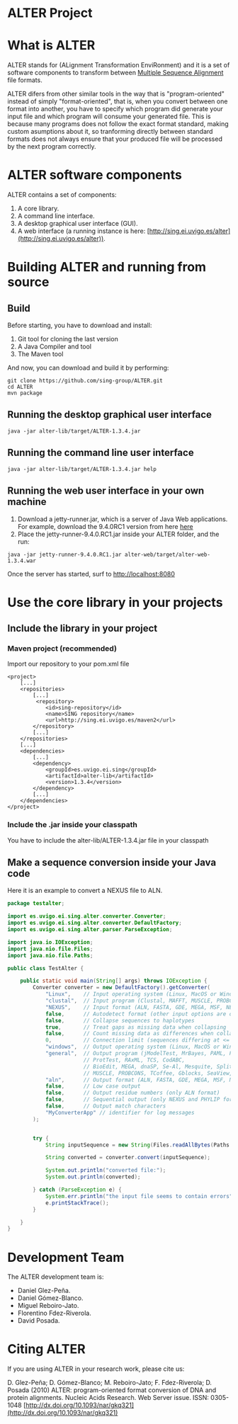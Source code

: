 ALTER Project
=============

# What is ALTER
ALTER stands for (ALignment Transformation EnviRonment) and it is a set of software components to transform between [Multiple Sequence Alignment](http://en.wikipedia.org/wiki/Multiple_sequence_alignment) file formats.

ALTER difers from other similar tools in the way that is "program-oriented" instead of simply "format-oriented", that is, when you convert between one format into another, you have to specify which program did generate your input file and which program will consume your generated file. This is because many programs does not follow the exact format standard, making custom asumptions about it, so tranforming directly between standard formats does not always ensure that your produced file will be processed by the next program correctly.

# ALTER software components
ALTER contains a set of components:

1. A core library.
2. A command line interface.
3. A desktop graphical user interface (GUI).
4. A web interface (a running instance is here: [http://sing.ei.uvigo.es/alter](http://sing.ei.uvigo.es/alter)).

# Building ALTER and running from source

## Build
Before starting, you have to download and install:
1. Git tool for cloning the last version
2. A Java Compiler and tool
3. The Maven tool

And now, you can download and build it by performing:

```
git clone https://github.com/sing-group/ALTER.git
cd ALTER
mvn package
```

## Running the desktop graphical user interface
```
java -jar alter-lib/target/ALTER-1.3.4.jar
```

## Running the command line user interface
```
java -jar alter-lib/target/ALTER-1.3.4.jar help

```

## Running the web user interface in your own machine
1. Download a jetty-runner.jar, which is a server of Java Web applications. For example, download the 9.4.0RC1 version from here [here](http://central.maven.org/maven2/org/eclipse/jetty/jetty-runner/9.4.0.RC1/jetty-runner-9.4.0.RC1.jar)
2. Place the jetty-runner-9.4.0.RC1.jar inside your ALTER folder, and the run:
```
java -jar jetty-runner-9.4.0.RC1.jar alter-web/target/alter-web-1.3.4.war
```

Once the server has started, surf to [http://localhost:8080](http://localhost:8080/)

# Use the core library in your projects

## Include the library in your project

### Maven project (recommended)
Import our repository to your pom.xml file
```
<project>
    [...]
    <repositories>
        [...]
         <repository>
            <id>sing-repository</id>
            <name>SING repository</name>
            <url>http://sing.ei.uvigo.es/maven2</url>
        </repository>
        [...]
    </repositories>
    [...]
    <dependencies>
        [...]
    	<dependency>
            <groupId>es.uvigo.ei.sing</groupId>
            <artifactId>alter-lib</artifactId>
            <version>1.3.4</version>
        </dependency>
    	[...]
    </dependencies>
</project>
```



### Include the .jar inside your classpath
You have to include the alter-lib/ALTER-1.3.4.jar file in your classpath

## Make a sequence conversion inside your Java code
Here it is an example to convert a NEXUS file to ALN.

```java
package testalter;

import es.uvigo.ei.sing.alter.converter.Converter;
import es.uvigo.ei.sing.alter.converter.DefaultFactory;
import es.uvigo.ei.sing.alter.parser.ParseException;

import java.io.IOException;
import java.nio.file.Files;
import java.nio.file.Paths;

public class TestAlter {

	public static void main(String[] args) throws IOException {
		Converter converter = new DefaultFactory().getConverter(
            "Linux", 	// Input operating system (Linux, MacOS or Windows)
			"clustal", 	// Input program (Clustal, MAFFT, MUSCLE, PROBCONS or TCoffee)
			"NEXUS",	// Input format (ALN, FASTA, GDE, MEGA, MSF, NEXUS, PHYLIP or PIR)
			false,		// Autodetect format (other input options are omitted)
			false,		// Collapse sequences to haplotypes
			true,		// Treat gaps as missing data when collapsing
			false,		// Count missing data as differences when collapsing
			0,			// Connection limit (sequences differing at <= l sites will be collapsed) (default is l=0)
			"windows",	// Output operating system (Linux, MacOS or Windows)
			"general",	// Output program (jModelTest, MrBayes, PAML, PAUP, PhyML,
						// ProtTest, RAxML, TCS, CodABC,
						// BioEdit, MEGA, dnaSP, Se-Al, Mesquite, SplitsTree, Clustal, MAFFT,
						// MUSCLE, PROBCONS, TCoffee, Gblocks, SeaView, trimAl or GENERAL)
			"aln",  	// Output format (ALN, FASTA, GDE, MEGA, MSF, NEXUS, PHYLIP or PIR)
			false,		// Low case output
			false,		// Output residue numbers (only ALN format)
			false,		// Sequential output (only NEXUS and PHYLIP formats)
			false,		// Output match characters
			"MyConverterApp" // identifier for log messages
		);


		try {
			String inputSequence = new String(Files.readAllBytes(Paths.get("input.nexus")));

			String converted = converter.convert(inputSequence);

			System.out.println("converted file:");
			System.out.println(converted);

		} catch (ParseException e) {
			System.err.println("the input file seems to contain errors");
			e.printStackTrace();
		}

	}
}
```

# Development Team
The ALTER development team is:

* Daniel Glez-Peña.
* Daniel Gómez-Blanco.
* Miguel Reboiro-Jato.
* Florentino Fdez-Riverola.
* David Posada.

# Citing ALTER
If you are using ALTER in your research work, please cite us:

D. Glez-Peña; D. Gómez-Blanco; M. Reboiro-Jato; F. Fdez-Riverola; D. Posada (2010) ALTER: program-oriented format conversion of DNA and protein alignments. Nucleic Acids Research. Web Server issue. ISSN: 0305-1048
[http://dx.doi.org/10.1093/nar/gkq321](http://dx.doi.org/10.1093/nar/gkq321)
